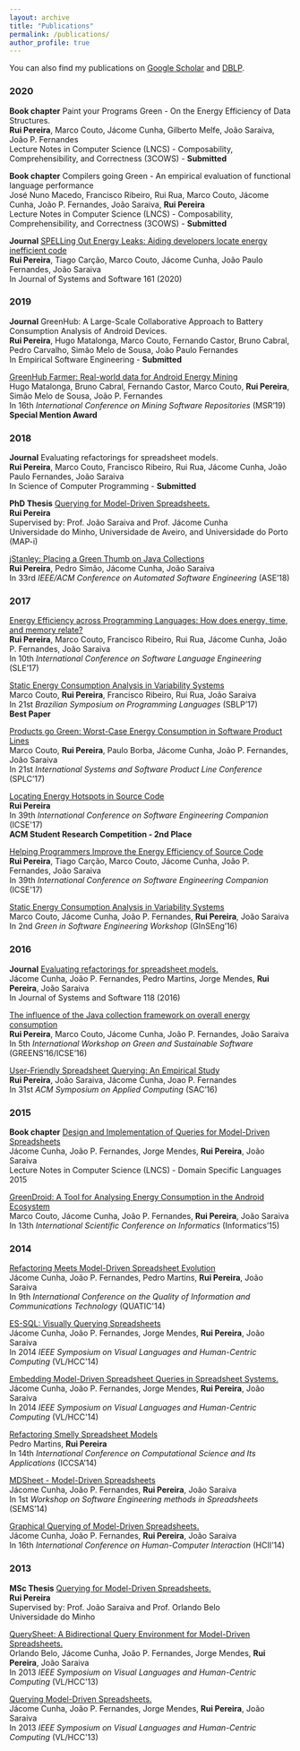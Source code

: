 ```yaml
---
layout: archive
title: "Publications"
permalink: /publications/
author_profile: true
---
```


You can also find my publications on <u><a target="_blank" href="{{site.author.googlescholar}}">Google Scholar</a></u> and <u><a target="_blank" href="{{site.author.dblp}}">DBLP</a></u>.

### 2020

**Book chapter**
Paint your Programs Green - On the Energy Efficiency of Data Structures.   
**Rui Pereira**, Marco Couto, Jácome Cunha, Gilberto Melfe, João Saraiva, João P. Fernandes    
Lecture Notes in Computer Science (LNCS) - Composability, Comprehensibility, and Correctness (3COWS) - **Submitted**

**Book chapter**
Compilers going Green - An empirical evaluation of functional language performance    
José Nuno Macedo, Francisco Ribeiro, Rui Rua, Marco Couto, Jácome Cunha, João P. Fernandes, João Saraiva, **Rui Pereira**    
Lecture Notes in Computer Science (LNCS) - Composability, Comprehensibility, and Correctness (3COWS) - **Submitted**

**Journal**
[SPELLing Out Energy Leaks: Aiding developers locate energy inefficient code](http://ruipereira.github.io/files/j3.pdf)   
**Rui Pereira**, Tiago Carção, Marco Couto, Jácome Cunha, João Paulo Fernandes, João Saraiva  
In Journal of Systems and Software 161 (2020)


### 2019

**Journal**
GreenHub: A Large-Scale Collaborative Approach to Battery Consumption Analysis of Android Devices.  
**Rui Pereira**, Hugo Matalonga, Marco Couto, Fernando Castor, Bruno Cabral, Pedro Carvalho, Simão Melo de Sousa, João Paulo Fernandes  
In Empirical Software Engineering - **Submitted**


[GreenHub Farmer: Real-world data for Android Energy Mining](http://ruipereira.github.io/files/p19.pdf)  
Hugo Matalonga, Bruno Cabral, Fernando Castor, Marco Couto, **Rui Pereira**, Simão Melo de Sousa, João P. Fernandes  
In 16th *International Conference on Mining Software Repositories* (MSR’19)  
**Special Mention Award**

### 2018

**Journal**
Evaluating refactorings for spreadsheet models.  
**Rui Pereira**, Marco Couto, Francisco Ribeiro, Rui Rua, Jácome Cunha, João Paulo Fernandes, João Saraiva  
In Science of Computer Programming - **Submitted**

**PhD Thesis**
[Querying for Model-Driven Spreadsheets.](http://ruipereira.github.io/files/t2.pdf)   
**Rui Pereira**  
Supervised by: Prof. João Saraiva and Prof. Jácome Cunha  
Universidade do Minho, Universidade de Aveiro, and Universidade do Porto (MAP-i)

[jStanley: Placing a Green Thumb on Java Collections](http://ruipereira.github.io/files/p18.pdf)  
**Rui Pereira**, Pedro Simão, Jácome Cunha, João Saraiva  
In 33rd *IEEE/ACM Conference on Automated Software Engineering* (ASE’18)

### 2017

[Energy Efficiency across Programming Languages: How does energy, time, and memory relate?](http://ruipereira.github.io/files/p17.pdf)   
**Rui Pereira**, Marco Couto, Francisco Ribeiro, Rui Rua, Jácome Cunha, João P. Fernandes, João Saraiva  
In 10th *International Conference on Software Language Engineering* (SLE’17)

[Static Energy Consumption Analysis in Variability Systems](http://ruipereira.github.io/files/p16.pdf)    
Marco Couto, **Rui Pereira**, Francisco Ribeiro, Rui Rua, João Saraiva  
In 21st *Brazilian Symposium on Programming Languages* (SBLP’17)  
**Best Paper**

[Products go Green: Worst-Case Energy Consumption in Software Product Lines](http://ruipereira.github.io/files/p15.pdf)      
Marco Couto, **Rui Pereira**, Paulo Borba, Jácome Cunha, João P. Fernandes,  João Saraiva    
In 21st *International Systems and Software Product Line Conference* (SPLC’17)

[Locating Energy Hotspots in Source Code](http://ruipereira.github.io/files/p14.pdf)      
**Rui Pereira**    
In 39th *International Conference on Software Engineering Companion* (ICSE'17)    
**ACM Student Research Competition - 2nd Place**

[Helping Programmers Improve the Energy Efficiency of Source Code](http://ruipereira.github.io/files/p13.pdf)    
**Rui Pereira**, Tiago Carção, Marco Couto, Jácome Cunha, João P. Fernandes, João Saraiva  
In 39th *International Conference on Software Engineering Companion* (ICSE'17)

[Static Energy Consumption Analysis in Variability Systems](http://ruipereira.github.io/files/p12.pdf)    
Marco Couto, Jácome Cunha, João P. Fernandes, **Rui Pereira**, João Saraiva  
In 2nd *Green in Software Engineering Workshop* (GInSEng’16)

### 2016

**Journal**
[Evaluating refactorings for spreadsheet models.](http://ruipereira.github.io/files/j1.pdf)    
Jácome Cunha, João P. Fernandes, Pedro Martins, Jorge Mendes, **Rui Pereira**, João Saraiva  
In Journal of Systems and Software 118 (2016)

[The influence of the Java collection framework on overall energy consumption](http://ruipereira.github.io/files/p11.pdf)    
**Rui Pereira**, Marco Couto, Jácome Cunha, João P. Fernandes, João Saraiva  
In 5th *International Workshop on Green and Sustainable Software* (GREENS’16/ICSE’16)

[User-Friendly Spreadsheet Querying: An Empirical Study](http://ruipereira.github.io/files/p10.pdf)    
**Rui Pereira**, João Saraiva, Jácome Cunha, Joao P. Fernandes  
In 31st *ACM Symposium on Applied Computing* (SAC’16)

### 2015

**Book chapter**
[Design and Implementation of Queries for Model-Driven Spreadsheets](http://ruipereira.github.io/files/bc1.pdf)    
Jácome Cunha, João P. Fernandes, Jorge Mendes, **Rui Pereira**, João Saraiva    
Lecture Notes in Computer Science (LNCS) - Domain Specific Languages 2015


[GreenDroid: A Tool for Analysing Energy Consumption in the Android Ecosystem](http://ruipereira.github.io/files/p9.pdf)    
Marco Couto, Jácome Cunha, João P. Fernandes, **Rui Pereira**, João Saraiva  
In 13th *International Scientific Conference on Informatics* (Informatics’15)

### 2014

[Refactoring Meets Model-Driven Spreadsheet Evolution](http://ruipereira.github.io/files/p8.pdf)    
Jácome Cunha, João P. Fernandes, Pedro Martins, **Rui Pereira**, João Saraiva    
In 9th *International Conference on the Quality of Information and Communications Technology* (QUATIC'14)


[ES-SQL: Visually Querying Spreadsheets](http://ruipereira.github.io/files/p7.pdf)    
Jácome Cunha, João P. Fernandes, Jorge Mendes, **Rui Pereira**, João Saraiva    
In 2014 *IEEE Symposium on Visual Languages and Human-Centric Computing* (VL/HCC'14)

[Embedding Model-Driven Spreadsheet Queries in Spreadsheet Systems.](http://ruipereira.github.io/files/p6.pdf)    
Jácome Cunha, João P. Fernandes, Jorge Mendes, **Rui Pereira**, João Saraiva    
In 2014 *IEEE Symposium on Visual Languages and Human-Centric Computing* (VL/HCC'14)

[Refactoring Smelly Spreadsheet Models](http://ruipereira.github.io/files/p5.pdf)    
Pedro Martins, **Rui Pereira**  
In 14th *International Conference on Computational Science and Its Applications* (ICCSA’14)

[MDSheet - Model-Driven Spreadsheets](http://ruipereira.github.io/files/p4.pdf)    
Jácome Cunha, João P. Fernandes, **Rui Pereira**, João Saraiva    
In 1st *Workshop on Software Engineering methods in Spreadsheets* (SEMS’14)

[Graphical Querying of Model-Driven Spreadsheets.](http://ruipereira.github.io/files/p3.pdf)    
Jácome Cunha, João P. Fernandes, **Rui Pereira**, João Saraiva    
In 16th *International Conference on Human-Computer Interaction* (HCII’14)

### 2013

**MSc Thesis**
[Querying for Model-Driven Spreadsheets.](http://ruipereira.github.io/files/t1.pdf)    
**Rui Pereira**  
Supervised by: Prof. João Saraiva and Prof. Orlando Belo  
Universidade do Minho

[QuerySheet: A Bidirectional Query Environment for Model-Driven Spreadsheets.](http://ruipereira.github.io/files/p2.pdf)    
Orlando Belo, Jácome Cunha, João P. Fernandes, Jorge Mendes, **Rui Pereira**, João Saraiva    
In 2013 *IEEE Symposium on Visual Languages and Human-Centric Computing* (VL/HCC'13)

[Querying Model-Driven Spreadsheets.](http://ruipereira.github.io/files/p1.pdf)    
Jácome Cunha, João P. Fernandes, Jorge Mendes, **Rui Pereira**, João Saraiva    
In 2013 *IEEE Symposium on Visual Languages and Human-Centric Computing* (VL/HCC'13)
